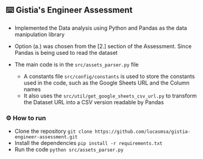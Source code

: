 ## ⌨️ Gistia's Engineer Assessment

- Implemented the Data analysis using Python and Pandas as the data manipulation library

- Option (a.) was chosen from the [2.] section of the Assessment. Since Pandas is being used to read the dataset

- The main code is in the `src/assets_parser.py` file
    - A constants file `src/config/constants` is used to store the constants used in the code, such as the Google Sheets URL and the Column names
    - It also uses the `src/util/get_google_sheets_csv_url.py` to transform the Dataset URL into a CSV version readable by Pandas

### ⚙️ How to run
- Clone the repository `git clone https://github.com/lucasmsa/gistia-engineer-assessment.git`
- Install the dependencies `pip install -r requirements.txt`
- Run the code `python src/assets_parser.py`